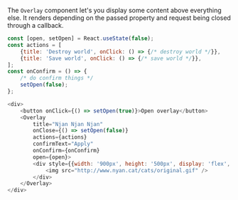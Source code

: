 The `Overlay` component let's you display some content above everything else.
It renders depending on the passed property and request being closed through a callback.

```javascript
const [open, setOpen] = React.useState(false);
const actions = [
    {title: 'Destroy world', onClick: () => {/* destroy world */}},
    {title: 'Save world', onClick: () => {/* save world */}},
];
const onConfirm = () => {
    /* do confirm things */
    setOpen(false);
};

<div>
    <button onClick={() => setOpen(true)}>Open overlay</button>
    <Overlay
        title="Njan Njan Njan"
        onClose={() => setOpen(false)}
        actions={actions}
        confirmText="Apply"
        onConfirm={onConfirm}
        open={open}>
        <div style={{width: '900px', height: '500px', display: 'flex', alignItems: 'center', justifyContent: 'center'}}>
            <img src="http://www.nyan.cat/cats/original.gif" />
        </div>
    </Overlay>
</div>
```
